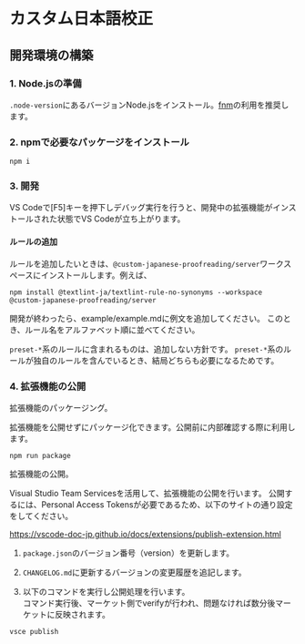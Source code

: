 # カスタム日本語校正

## 開発環境の構築

### 1. Node.jsの準備

`.node-version`にあるバージョンNode.jsをインストール。[fnm](https://github.com/Schniz/fnm)の利用を推奨します。

### 2. npmで必要なパッケージをインストール

```shell
npm i
```

### 3. 開発

VS Codeで[F5]キーを押下しデバッグ実行を行うと、開発中の拡張機能がインストールされた状態でVS Codeが立ち上がります。

#### ルールの追加

ルールを追加したいときは、`@custom-japanese-proofreading/server`ワークスペースにインストールします。例えば、

```shell
npm install @textlint-ja/textlint-rule-no-synonyms --workspace @custom-japanese-proofreading/server 
```

開発が終わったら、example/example.mdに例文を追加してください。
このとき、ルール名をアルファベット順に並べてください。

`preset-*`系のルールに含まれるものは、追加しない方針です。
`preset-*`系のルールが独自のルールを含んでいるとき、結局どちらも必要になるためです。

### 4. 拡張機能の公開

拡張機能のパッケージング。

拡張機能を公開せずにパッケージ化できます。公開前に内部確認する際に利用します。

```shell
npm run package
```

拡張機能の公開。

Visual Studio Team Servicesを活用して、拡張機能の公開を行います。
公開するには、Personal Access Tokensが必要であるため、以下のサイトの通り設定をしてください。

<https://vscode-doc-jp.github.io/docs/extensions/publish-extension.html>

1. `package.json`のバージョン番号（version）を更新します。

2. `CHANGELOG.md`に更新するバージョンの変更履歴を追記します。

3. 以下のコマンドを実行し公開処理を行います。  
  コマンド実行後、マーケット側でverifyが行われ、問題なければ数分後マーケットに反映されます。

  ```shell
  vsce publish
  ```
